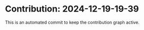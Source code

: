 # Contribution: 2024-12-19-19-39
This is an automated commit to keep the contribution graph active.
